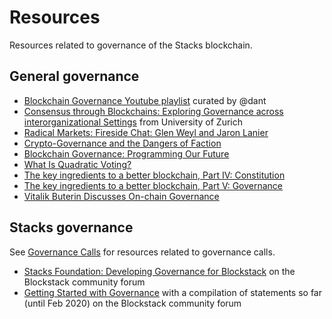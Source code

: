 # Resources

Resources related to governance of the Stacks blockchain.

## General governance

- [Blockchain Governance Youtube playlist](https://www.youtube.com/playlist?list=PLpNeGhwVBcha8itBSQlUoeMy_6EtTeoVd) curated by @dant
- [Consensus through Blockchains: Exploring Governance across
interorganizational Settings](https://www.zora.uzh.ch/id/eprint/160378/1/ICIS_Blockchain_Governance.pdf) from University of Zurich
- [Radical Markets: Fireside Chat: Glen Weyl and Jaron Lanier](https://youtu.be/R4XBAwKInig)
- [Crypto-Governance and the Dangers of Faction](https://medium.com/@BuckPerley/crypto-governance-f1318affbbe0)
- [Blockchain Governance: Programming Our Future](https://medium.com/@FEhrsam/blockchain-governance-programming-our-future-c3bfe30f2d74)
- [What Is Quadratic Voting?](https://towardsdatascience.com/what-is-quadratic-voting-4f81805d5a06)
- [The key ingredients to a better blockchain, Part IV: Constitution](https://www.etherean.org/blockchain/community/governance/2019/11/18/key-ingredients-better-blockchain-part-iv-constitution.html)
- [The key ingredients to a better blockchain, Part V: Governance](https://www.etherean.org/blockchain/governance/2020/01/06/key-ingredients-better-blockchain-part-v-governance.html)
- [Vitalik Buterin Discusses On-chain Governance](https://www.youtube.com/watch?v=w-CH_5il9aU)

## Stacks governance

See [Governance Calls](calls/README.md) for resources related to governance calls.

- [Stacks Foundation: Developing Governance for Blockstack](https://forum.blockstack.org/t/stacks-foundation-developing-governance-for-blockstack/10335) on the Blockstack community forum
- [Getting Started with Governance](https://forum.blockstack.org/t/getting-started-with-governance/10380) with a compilation of statements so far (until Feb 2020) on the Blockstack community forum
